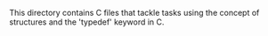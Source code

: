 This directory contains C files that tackle tasks using the concept
of structures and the 'typedef' keyword in C.
